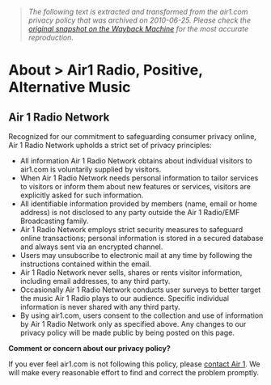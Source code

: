 > *The following text is extracted and transformed from the air1.com privacy policy that was archived on 2010-06-25. Please check the [original snapshot on the Wayback Machine](https://web.archive.org/web/20100625120336id_/http%3A//www.air1.com/about/privacy.aspx) for the most accurate reproduction.*

# About > Air1 Radio, Positive, Alternative Music

  


## Air 1 Radio Network

Recognized for our commitment to safeguarding consumer privacy online, Air 1 Radio Network upholds a strict set of privacy principles:

  * All information Air 1 Radio Network obtains about individual visitors to air1.com is voluntarily supplied by visitors.
  * When Air 1 Radio Network needs personal information to tailor services to visitors or inform them about new features or services, visitors are explicitly asked for such information.
  * All identifiable information provided by members (name, email or home address) is not disclosed to any party outside the Air 1 Radio/EMF Broadcasting family.
  * Air 1 Radio Network employs strict security measures to safeguard online transactions; personal information is stored in a secured database and always sent via an encrypted channel.
  * Users may unsubscribe to electronic mail at any time by following the instructions contained within the email.
  * Air 1 Radio Network never sells, shares or rents visitor information, including email addresses, to any third party.
  * Occasionally Air 1 Radio Network conducts user surveys to better target the music Air 1 Radio plays to our audience. Specific individual information is never shared with any third party.
  * By using air1.com, users consent to the collection and use of information by Air 1 Radio Network only as specified above. Any changes to our privacy policy will be made public by being posted on this page.



**Comment or concern about our privacy policy?**

If you ever feel air1.com is not following this policy, please [contact Air 1](https://web.archive.org/connect/contact/). We will make every reasonable effort to find and correct the problem promptly.
